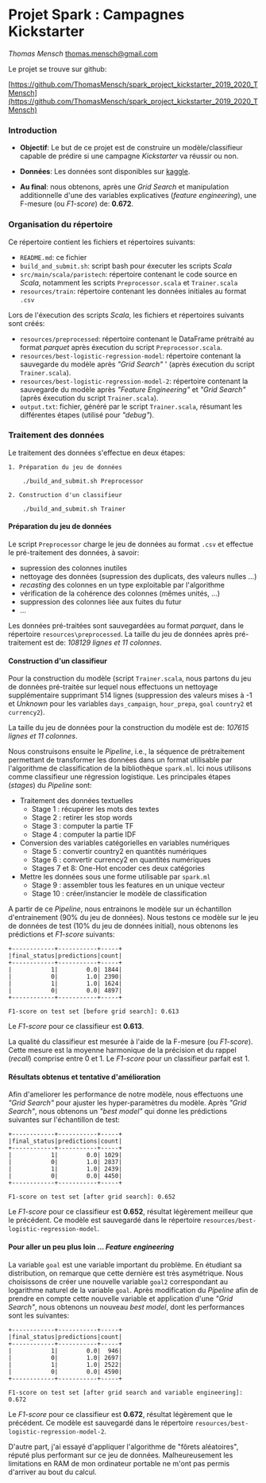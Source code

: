 # Projet Spark : Campagnes Kickstarter

*Thomas Mensch* [thomas.mensch@gmail.com](mailto:thomas.mensch@gmail.com)

Le projet se trouve sur github: 

[https://github.com/ThomasMensch/spark_project_kickstarter_2019_2020_TMensch](https://github.com/ThomasMensch/spark_project_kickstarter_2019_2020_TMensch)

### Introduction

 - **Objectif**: Le but de ce projet est de construire un modèle/classifieur capable de prédire si une campagne *Kickstarter* va réussir ou non.

 - **Données**: Les données sont disponibles sur [kaggle](https://www.kaggle.com/codename007/funding-successful-projects).

  - **Au final**: nous obtenons, après une *Grid Search* et manipulation additionnelle d'une des variables explicatives (*feature engineering*), une F-mesure (ou *F1-score*) de: **0.672**. 

### Organisation du répertoire 

Ce répertoire contient les fichiers et répertoires suivants:

 - `README.md`: ce fichier
 - `build_and_submit.sh`: script bash pour éxecuter les scripts *Scala*
 - `src/main/scala/paristech`: répertoire contenant le code source en *Scala*, notamment les scripts `Preprocessor.scala` et `Trainer.scala`
 - `resources/train`: répertoire contenant les données initiales au format `.csv` 

Lors de l'éxecution des scripts *Scala*, les fichiers et répertoires suivants sont créés:

 - `resources/preprocessed`: répertoire contenant le DataFrame prétraité au format *parquet* après éxecution du script `Preprocessor.scala`.
 - `resources/best-logistic-regression-model`: répertoire contenant la sauvegarde du modèle après *"Grid Search"* ' (après éxecution du script `Trainer.scala`).
 - `resources/best-logistic-regression-model-2`: répertoire contenant la sauvegarde du modèle après *"Feature Engineering"* et *"Grid Search"* (après éxecution du script `Trainer.scala`).
 - `output.txt`: fichier, généré par le script `Trainer.scala`, résumant les différentes étapes (utilisé pour *"debug"*).

### Traitement des données

Le traitement des données s'effectue en deux étapes:

    1. Préparation du jeu de données

```shell
    ./build_and_submit.sh Preprocessor
```

    2. Construction d'un classifieur

```shell
 	./build_and_submit.sh Trainer
```

#### Préparation du jeu de données

Le script `Preprocessor` charge le jeu de données au format `.csv` et effectue le pré-traitement des données, à savoir:

 - supression des colonnes inutiles
 - nettoyage des données (supression des duplicats, des valeurs nulles ...)
 - *recasting* des colonnes en un type exploitable par l'algorithme
 - vérification de la cohérence des colonnes (mêmes unités, ...)
 - suppression des colonnes liée aux fuites du futur
 - ...

Les données pré-traitées sont sauvegardées au format *parquet*, dans le répertoire `resources\preprocessed`.
La taille du jeu de données après pré-traitement est de: *108129 lignes et 11 colonnes*.

#### Construction d'un classifieur

Pour la construction du modèle (script `Trainer.scala`, nous partons du jeu de données pré-traitée sur lequel nous effectuons un nettoyage supplémentaire supprimant 514 lignes  (suppression des valeurs mises à -1 et *Unknown* pour les variables `days_campaign`, `hour_prepa`, `goal` `country2` et `currency2`).

La taille du jeu de données pour la construction du modèle est de: *107615 lignes et 11 colonnes*.

Nous construisons ensuite le *Pipeline*, i.e., la séquence de prétraitement permettant de transformer les données dans un format utilisable par l'algorithme de classification de la bibliothèque `spark.ml`. Ici nous utilisons comme classifieur une régression logistique. 
Les principales étapes (*stages*) du *Pipeline* sont:

 - Traitement des données textuelles
    - Stage 1 : récupérer les mots des textes
    - Stage 2 : retirer les stop words
    - Stage 3 : computer la partie TF
    - Stage 4 : computer la partie IDF
 - Conversion des variables catégorielles en variables numériques
    - Stage 5 : convertir country2 en quantités numériques
    - Stage 6 : convertir currency2 en quantités numériques
    - Stages 7 et 8: One-Hot encoder ces deux catégories
 - Mettre les données sous une forme utilisable par `spark.ml`
    - Stage 9 : assembler tous les features en un unique vecteur
    - Stage 10 : créer/instancier le modèle de classification

A partir de ce *Pipeline*, nous entrainons le modèle sur un échantillon d'entrainement (90% du jeu de données).
Nous testons ce modèle sur le jeu de données de test (10% du jeu de données initial), nous obtenons les prédictions et *F1-score* suivants:

```shell
+------------+-----------+-----+
|final_status|predictions|count|
+------------+-----------+-----+
|           1|        0.0| 1844|
|           0|        1.0| 2390|
|           1|        1.0| 1624|
|           0|        0.0| 4897|
+------------+-----------+-----+

F1-score on test set [before grid search]: 0.613
```

Le *F1-score* pour ce classifieur est **0.613**.

La qualité du classifieur est mesurée à l'aide de la F-mesure (ou *F1-score*).
Cette mesure est la moyenne harmonique de la précision et du rappel (*recall*) comprise entre 0 et 1.
Le *F1-score* pour un classifieur parfait est 1.


#### Résultats obtenus et tentative d'amélioration

Afin d'ameliorer les performance de notre modèle, nous effectuons une *"Grid Search"* pour ajuster les hyper-paramètres du modèle.
Après *"Grid Search"*, nous obtenons un *"best model"* qui donne les prédictions suivantes sur l'échantillon de test:

```shell
+------------+-----------+-----+
|final_status|predictions|count|
+------------+-----------+-----+
|           1|        0.0| 1029|
|           0|        1.0| 2837|
|           1|        1.0| 2439|
|           0|        0.0| 4450|
+------------+-----------+-----+

F1-score on test set [after grid search]: 0.652
```

Le *F1-score* pour ce classifieur est **0.652**, résultat légèrement meilleur que le précédent.
Ce modèle est sauvegardé dans le répertoire `resources/best-logistic-regression-model`.

#### Pour aller un peu plus loin ... *Feature engineering*

La variable `goal` est une variable important du problème. En étudiant sa distribution, on remarque que cette dernière est très asymétrique. 
Nous choisissons de créer une nouvelle variable `goal2` correspondant au logarithme naturel de la variable `goal`.
Après modification du *Pipeline* afin de prendre en compte cette nouvelle variable et application d'une *"Grid Search"*, nous obtenons un nouveau *best model*,
dont les performances sont les suivantes:


```shell
+------------+-----------+-----+
|final_status|predictions|count|
+------------+-----------+-----+
|           1|        0.0|  946|
|           0|        1.0| 2697|
|           1|        1.0| 2522|
|           0|        0.0| 4590|
+------------+-----------+-----+

F1-score on test set [after grid search and variable engineering]: 0.672
```

Le *F1-score* pour ce classifieur est **0.672**, résultat légèrement que le précédent.
Ce modèle est sauvegardé dans le répertoire `resources/best-logistic-regression-model-2`.


D'autre part, j'ai essayé d'appliquer l'algorithme de "fôrets aléatoires", réputé plus performant sur ce jeu de données.
Malheureusement les limitations en RAM de mon ordinateur portable ne m'ont pas permis d'arriver au bout du calcul.
